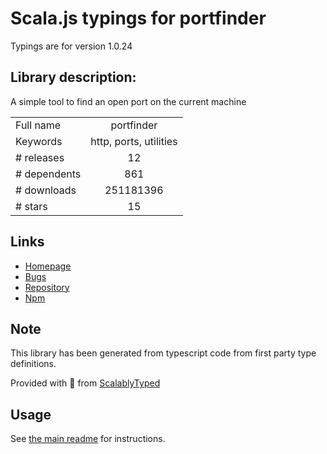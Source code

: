 
# Scala.js typings for portfinder

Typings are for version 1.0.24

## Library description:
A simple tool to find an open port on the current machine

|                    |                 |
| ------------------ | :-------------: |
| Full name          | portfinder |
| Keywords           | http, ports, utilities |
| # releases         | 12 |
| # dependents       | 861 |
| # downloads        | 251181396 |
| # stars            | 15 |

## Links
- [Homepage](https://github.com/indexzero/node-portfinder#readme)
- [Bugs](https://github.com/indexzero/node-portfinder/issues)
- [Repository](https://github.com/indexzero/node-portfinder)
- [Npm](https://www.npmjs.com/package/portfinder)
    


## Note
This library has been generated from typescript code from first party type definitions.

Provided with :purple_heart: from [ScalablyTyped](https://github.com/oyvindberg/ScalablyTyped)

## Usage
See [the main readme](../../readme.md) for instructions.



